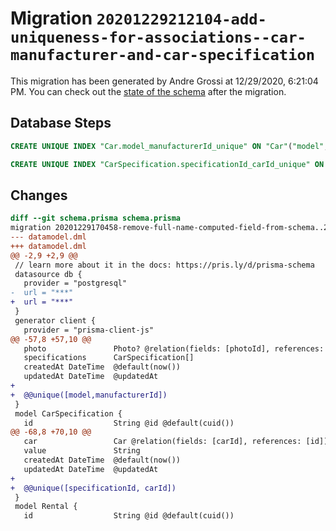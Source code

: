 # Migration `20201229212104-add-uniqueness-for-associations--car-manufacturer-and-car-specification`

This migration has been generated by Andre Grossi at 12/29/2020, 6:21:04 PM.
You can check out the [state of the schema](./schema.prisma) after the migration.

## Database Steps

```sql
CREATE UNIQUE INDEX "Car.model_manufacturerId_unique" ON "Car"("model", "manufacturerId")

CREATE UNIQUE INDEX "CarSpecification.specificationId_carId_unique" ON "CarSpecification"("specificationId", "carId")
```

## Changes

```diff
diff --git schema.prisma schema.prisma
migration 20201229170458-remove-full-name-computed-field-from-schema..20201229212104-add-uniqueness-for-associations--car-manufacturer-and-car-specification
--- datamodel.dml
+++ datamodel.dml
@@ -2,9 +2,9 @@
 // learn more about it in the docs: https://pris.ly/d/prisma-schema
 datasource db {
   provider = "postgresql"
-  url = "***"
+  url = "***"
 }
 generator client {
   provider = "prisma-client-js"
@@ -57,8 +57,10 @@
   photo               Photo? @relation(fields: [photoId], references: [id])
   specifications      CarSpecification[]
   createdAt DateTime  @default(now())
   updatedAt DateTime  @updatedAt
+
+  @@unique([model,manufacturerId])
 }
 model CarSpecification {
   id                  String @id @default(cuid())
@@ -68,8 +70,10 @@
   car                 Car @relation(fields: [carId], references: [id])
   value               String
   createdAt DateTime  @default(now())
   updatedAt DateTime  @updatedAt
+
+  @@unique([specificationId, carId])
 }
 model Rental {
   id                  String @id @default(cuid())
```


